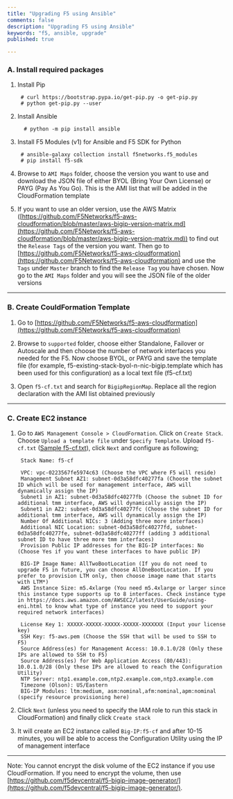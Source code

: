 ```yaml
---
title: "Upgrading F5 using Ansible"
comments: false
description: "Upgrading F5 using Ansible"
keywords: "f5, ansible, upgrade"
published: true

---
```



### A. Install required packages
1. Install Pip

        # curl https://bootstrap.pypa.io/get-pip.py -o get-pip.py
        # python get-pip.py --user

2. Install Ansible
          
         # python -m pip install ansible

3. Install F5 Modules (v1) for Ansible and F5 SDK for Python
    
        # ansible-galaxy collection install f5networks.f5_modules
        # pip install f5-sdk




2. Browse to `AMI Maps` folder, choose the version you want to use and download the JSON file of either BYOL (Bring Your Own License) or PAYG (Pay As You Go). This is the AMI list that will be added in the CloudFormation template

3. If you want to use an older version, use the AWS Matrix ([https://github.com/F5Networks/f5-aws-cloudformation/blob/master/aws-bigip-version-matrix.md](https://github.com/F5Networks/f5-aws-cloudformation/blob/master/aws-bigip-version-matrix.md)) to find out the `Release Tags` of the version you want. Then go to [https://github.com/F5Networks/f5-aws-cloudformation](https://github.com/F5Networks/f5-aws-cloudformation) and use the `Tags` under `Master` branch to find the `Release Tag` you have chosen. Now go to the `AMI Maps` folder and you will see the JSON file of the older versions

---

### B. Create CouldFormation Template
1. Go to [https://github.com/F5Networks/f5-aws-cloudformation](https://github.com/F5Networks/f5-aws-cloudformation)

2. Browse to `supported` folder, choose either Standalone, Failover or Autoscale and then choose the number of network interfaces you needed for the F5. Now choose BYOL, or PAYG and save the template file (for example, f5-existing-stack-byol-n-nic-bigip.template which has been used for this configuration) as a local text file (f5-cf.txt)

3. Open `f5-cf.txt` and search for `BigipRegionMap`. Replace all the region declaration with the AMI list obtained previously

---

### C. Create EC2 instance
1. Go to `AWS Management Console > CloudFormation`. Click on `Create Stack`. Choose `Upload a template file` under `Specify Template`. Upload `f5-cf.txt` ([Sample f5-cf.txt](http://ntrezowan.github.com/shared/f5-cf.txt)), click `Next` and configure as following;

        Stack Name: f5-cf

        VPC: vpc-0223567fe5974c63 (Choose the VPC where F5 will reside)
        Management Subnet AZ1: subnet-0d3a58dfc40277fa (Choose the subnet ID which will be used for management interface, AWS will dynamically assign the IP)
        Subnet1 in AZ1: subnet-0d3a58dfc40277fb (Choose the subnet ID for additional tmm interface, AWS will dynamically assign the IP)
        Subnet1 in AZ2: subnet-0d3a58dfc40277fc (Choose the subnet ID for additional tmm interface, AWS will dynamically assign the IP)
        Number Of Additional NICs: 3 (Adding three more interfaces)
        Additional NIC Location: subnet-0d3a58dfc40277fd, subnet-0d3a58dfc40277fe, subnet-0d3a58dfc40277ff (adding 3 additional subnet ID to have three more tmm interfaces)
        Provision Public IP addresses for the BIG-IP interfaces: No (Choose Yes if you want these interfaces to have public IP)

        BIG-IP Image Name: AllTwoBootLocation (If you do not need to upgrade F5 in future, you can choose AllOneBootLocation. If you prefer to provision LTM only, then choose image name that starts with LTM*)
        AWS Instance Size: m5.4xlarge (You need m5.4xlarge or larger since this instance type supports up to 8 interfaces. Check instance type in https://docs.aws.amazon.com/AWSEC2/latest/UserGuide/using-eni.html to know what type of instance you need to support your required network interfaces)

        License Key 1: XXXXX-XXXXX-XXXXX-XXXXX-XXXXXXX (Input your license key)
        SSH Key: f5-aws.pem (Choose the SSH that will be used to SSH to F5)
        Source Address(es) for Management Access: 10.0.1.0/28 (Only these IPs are allowed to SSH to F5)
        Source Address(es) for Web Application Access (80/443): 10.0.1.0/28 (Only these IPs are allowed to reach the Configuration Utility)
        NTP Server: ntp1.example.com,ntp2.example.com,ntp3.example.com
        Timezone (Olson): US/Eastern
        BIG-IP Modules: ltm:medium, asm:nominal,afm:nominal,apm:nominal (specify resource provisioning here)

2. Click `Next` (unless you need to specify the IAM role to run this stack in CloudFormation) and finally click `Create stack`

4. It will create an EC2 instance called `Big-IP:f5-cf` and after 10-15 minutes, you will be able to access the Configuration Utility using the IP of management interface

---

Note: You cannot encrypt the disk volume of the EC2 instance if you use CloudFormation. If you need to encrypt the volume, then use [https://github.com/f5devcentral/f5-bigip-image-generator/](https://github.com/f5devcentral/f5-bigip-image-generator/). 

